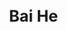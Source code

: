 --- 
title: "Bai He"
publishdate: "2019-1-13T16:48:46+02:00"
src: "https://365manga.net/manga/bai-he"
image: "https://data.365manga.net/images/thumbnails/32519-bai-he.jpg"
description: " If you want to marry, ask you to marry someone, don’t marry me."
---